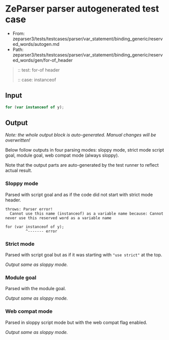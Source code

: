 # ZeParser parser autogenerated test case

- From: zeparser3/tests/testcases/parser/var_statement/binding_generic/reserved_words/autogen.md
- Path: zeparser3/tests/testcases/parser/var_statement/binding_generic/reserved_words/gen/for-of_header

> :: test: for-of header
>
> :: case: instanceof

## Input


`````js
for (var instanceof of y);
`````

## Output

_Note: the whole output block is auto-generated. Manual changes will be overwritten!_

Below follow outputs in four parsing modes: sloppy mode, strict mode script goal, module goal, web compat mode (always sloppy).

Note that the output parts are auto-generated by the test runner to reflect actual result.

### Sloppy mode

Parsed with script goal and as if the code did not start with strict mode header.

`````
throws: Parser error!
  Cannot use this name (instanceof) as a variable name because: Cannot never use this reserved word as a variable name

for (var instanceof of y);
         ^------- error
`````

### Strict mode

Parsed with script goal but as if it was starting with `"use strict"` at the top.

_Output same as sloppy mode._

### Module goal

Parsed with the module goal.

_Output same as sloppy mode._

### Web compat mode

Parsed in sloppy script mode but with the web compat flag enabled.

_Output same as sloppy mode._
